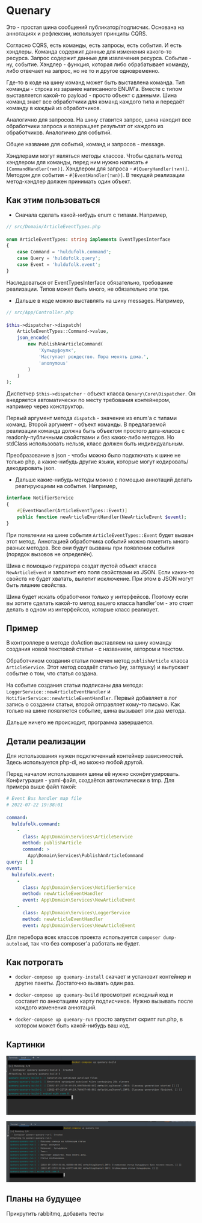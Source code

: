 # Quenary

Это - простая шина сообщений публикатор/подписчик. Основана на аннотациях и рефлексии, использует принципы CQRS.

Согласно CQRS, есть команды, есть запросы, есть события. И есть хэндлеры. 
Команда содержит данные для изменения какого-то ресурса. Запрос содержит данные 
для извлечения ресурса. Событие - ну, событие. 
Хэндлер - функция, которая либо обрабатывает команду, либо отвечает на запрос, 
но не то и другое одновременно. 

Где-то в коде на шину команд может быть выставлена команда. Тип команды - строка из заранее написанного ENUM'а. 
Вместе с типом выставляется какой-то payload - просто объект с данными.
Шина команд знает все обработчики для команд каждого типа и передаёт команду в каждый из обработчиков. 

Аналогично для запросов. На шину ставится запрос, шина находит все обработчики запроса и возвращает результат от каждого из обработчиков.
Аналогично для событий. 

Общее название для событий, команд и запросов - message. 

Хэндлерами могут являться методы классов. Чтобы сделать метод хэндлером для команды, перед ним нужно написать 
```#[CommandHandler(тип)]```. Хэндлером для запроса - ```#[QueryHandler(тип)]```. Методом для события - ```#[EventHandler(тип)]```.
В текущей реализации метод-хэндлер должен принимать один объект. 


## Как этим пользоваться

* Сначала сделать какой-нибудь enum с типами. Например, 
```php
// src/Domain/ArticleEventTypes.php

enum ArticleEventTypes: string implements EventTypesInterface
{
    case Command = 'huldufolk.command';
    case Query = 'huldufolk.query';
    case Event = 'huldufolk.event';
}
```
Наследоваться от EventTypesInterface обязательно, требование реализации.
Типов может быть много, не обязательно эти три.

* Дальше в коде можно выставлять на шину messages. Например, 
```php
// src/App/Controller.php

$this->dispatcher->dispatch(
    ArticleEventTypes::Command->value,
    json_encode(
        new PublishAnArticleCommand(
            'Хульдуфоулк',
            'Наступает рождество. Пора менять дома.',
            'anonymous'
        )
    )
);
```

Диспетчер ```$this->dispatcher``` - объект класса ```Qenary\Core\Dispatcher```. 
Он внедряется автоматически по месту требования контейнером, например через конструктор.

Первый аргумент метода ```dispatch``` - значение из enum'а с типами команд.
Второй аргумент - объект команды. В предлагаемой реализации команда должна быть 
объектом простого дата-класса с readonly-публичными свойствами и без каких-либо методов. 
Но stdClass использовать нельзя, класс должен быть индивидуальным.

Преобразование в json - чтобы можно было подключать к шине не только php, а какие-нибудь другие языки, 
которые могут кодировать/декодировать json. 

* Дальше какие-нибудь методы можно с помощью аннотаций делать реагирующими на события. Например, 
```php
interface NotifierService
{
    #[EventHandler(ArticleEventTypes::Event)]
    public function newArticleEventHandler(NewArticleEvent $event);
}
```
При появлении на шине события ```ArticleEventTypes::Event``` будет вызван этот метод. 
Аннотацией обработчика событий можно пометить много разных методов. 
Все они будут вызваны при появлении события (порядок вызовов не определён).

Шина с помощью гидратора создат пустой объект класса ```NewArticleEvent```
и заполнит его поля свойствами из JSON. Если каких-то свойств не будет хватать, 
вылетит исключение. При этом в JSON могут быть лишние свойства. 

Шина будет искать обработчики только у интерфейсов. Поэтому если вы хотите сделать какой-то метод вашего класса handler'ом - 
это стоит делать в одном из интерфейсов, которые класс реализует.

## Пример

В контроллере в методе doAction выставляем на шину команду создания новой текстовой статьи - 
с названием, автором и текстом. 

Обработчиком создания статьи помечен метод ```publishArticle``` класса ```ArticleService```.
Этот метод создаёт статью (ну, заглушку) и выпускает событие о том, что статья создана. 

На событие создания статьи подписаны два метода: ```LoggerService::newArticleEventHandler``` 
и ```NotifierService::newArticleEventHandler```. Первый добавляет в лог запись о создании статьи, 
второй отправляет кому-то письмо. Как только на шине появляется событие, шина вызывает эти два метода.

Дальше ничего не происходит, программа завершается. 

## Детали реализации
Для использования нужен подключенный контейнер зависимостей. Здесь используется php-di, но 
можно любой другой. 

Перед началом использования шины её нужно сконфигурировать. 
Конфигурация - yaml-файл, создаётся автоматически в tmp. Для примера выше
файл такой:

```yaml
# Event Bus handler map file
# 2022-07-22 19:38:01

command:
  huldufolk.command:
    - 
      class: App\Domain\Services\ArticleService
      method: publishArticle
      command: >
        App\Domain\Services\PublishAnArticleCommand
query: [ ]
event:
  huldufolk.event:
    - 
      class: App\Domain\Services\NotifierService
      method: newArticleEventHandler
      event: App\Domain\Services\NewArticleEvent
    - 
      class: App\Domain\Services\LoggerService
      method: newArticleEventHandler
      event: App\Domain\Services\NewArticleEvent
```

Для перебора всех классов проекта используется ```composer dump-autoload```, так что без composer'а работать не будет.

## Как потрогать
- ```docker-compose up quenary-install``` скачает и установит контейнер и другие пакеты. 
Достаточно вызвать один раз.


- ```docker-compose up quenary-build``` просмотрит исходный код и составит по аннотациям карту подписчиков. 
Нужно вызывать после каждого изменения аннотаций.


- ```docker-compose up quenary-run``` просто запустит скрипт run.php, в котором 
может быть какой-нибудь ваш код. 

## Картинки

![Результат выполнения build](images/image1.png "Сборка")

![Результат запуска](images/image2.png "Запуск")

## Планы на будущее

Прикрутить rabbitmq, добавить тесты
